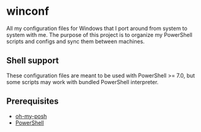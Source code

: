 # winconf

All my configuration files for Windows that I port around from system
to system with me. The purpose of this project is to organize my
PowerShell scripts and configs and sync them between machines.

## Shell support

These configuration files are meant to be used with PowerShell >= 7.0,
but some scripts may work with bundled PowerShell interpreter.

## Prerequisites

- [oh-my-posh](https://ohmyposh.dev/)
- [PowerShell](https://github.com/PowerShell/PowerShell)
